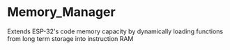 # Memory_Manager
Extends ESP-32's code memory capacity by dynamically loading functions from long term storage into instruction RAM
